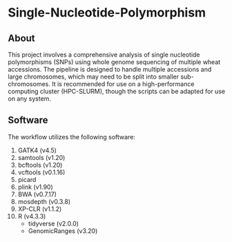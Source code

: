 # Single-Nucleotide-Polymorphism

## About
This project involves a comprehensive analysis of single nucleotide polymorphisms (SNPs) using whole genome sequencing of multiple wheat accessions. The pipeline is designed to handle multiple accessions and large chromosomes, which may need to be split into smaller sub-chromosomes. It is recommended for use on a high-performance computing cluster (HPC-SLURM), though the scripts can be adapted for use on any system.

## Software
The workflow utilizes the following software:
1. GATK4 (v4.5)
2. samtools (v1.20)
3. bcftools (v1.20)
4. vcftools (v0.1.16)
5. picard 
6. plink (v1.90)
8. BWA (v0.7.17)
9. mosdepth (v0.3.8)
10. XP-CLR (v1.1.2)
11. R (v4.3.3)
    - tidyverse (v2.0.0)
    - GenomicRanges (v3.20)



